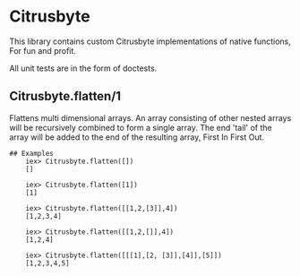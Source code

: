 # Citrusbyte

This library contains custom Citrusbyte implementations of native functions,
For fun and profit.

All unit tests are in the form of doctests.

## Citrusbyte.flatten/1

Flattens multi dimensional arrays.
An array consisting of other nested arrays
will be recursively combined to form a single
array. The end 'tail' of the array will be added
to the end of the resulting array, First In First Out.

```
## Examples
    iex> Citrusbyte.flatten([])
    []

    iex> Citrusbyte.flatten([1])
    [1]

    iex> Citrusbyte.flatten([[1,2,[3]],4])
    [1,2,3,4]

    iex> Citrusbyte.flatten([[1,2,[]],4])
    [1,2,4]

    iex> Citrusbyte.flatten([[[1],[2, [3]],[4]],[5]])
    [1,2,3,4,5]
```
